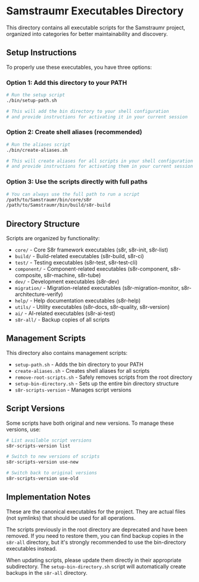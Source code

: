 # Samstraumr Executables Directory

This directory contains all executable scripts for the Samstraumr project, organized into categories for better maintainability and discovery.

## Setup Instructions

To properly use these executables, you have three options:

### Option 1: Add this directory to your PATH

```bash
# Run the setup script
./bin/setup-path.sh

# This will add the bin directory to your shell configuration
# and provide instructions for activating it in your current session
```

### Option 2: Create shell aliases (recommended)

```bash
# Run the aliases script
./bin/create-aliases.sh

# This will create aliases for all scripts in your shell configuration
# and provide instructions for activating them in your current session
```

### Option 3: Use the scripts directly with full paths

```bash
# You can always use the full path to run a script
/path/to/Samstraumr/bin/core/s8r
/path/to/Samstraumr/bin/build/s8r-build
```

## Directory Structure

Scripts are organized by functionality:

- `core/` - Core S8r framework executables (s8r, s8r-init, s8r-list)
- `build/` - Build-related executables (s8r-build, s8r-ci)
- `test/` - Testing executables (s8r-test, s8r-test-cli)
- `component/` - Component-related executables (s8r-component, s8r-composite, s8r-machine, s8r-tube)
- `dev/` - Development executables (s8r-dev)
- `migration/` - Migration-related executables (s8r-migration-monitor, s8r-architecture-verify)
- `help/` - Help documentation executables (s8r-help)
- `utils/` - Utility executables (s8r-docs, s8r-quality, s8r-version)
- `ai/` - AI-related executables (s8r-ai-test)
- `s8r-all/` - Backup copies of all scripts

## Management Scripts

This directory also contains management scripts:

- `setup-path.sh` - Adds the bin directory to your PATH
- `create-aliases.sh` - Creates shell aliases for all scripts
- `remove-root-scripts.sh` - Safely removes scripts from the root directory
- `setup-bin-directory.sh` - Sets up the entire bin directory structure
- `s8r-scripts-version` - Manages script versions

## Script Versions

Some scripts have both original and new versions. To manage these versions, use:

```bash
# List available script versions
s8r-scripts-version list

# Switch to new versions of scripts
s8r-scripts-version use-new

# Switch back to original versions
s8r-scripts-version use-old
```

## Implementation Notes

These are the canonical executables for the project. They are actual files (not symlinks) that should be used for all operations.

The scripts previously in the root directory are deprecated and have been removed. If you need to restore them, you can find backup copies in the `s8r-all` directory, but it's strongly recommended to use the bin-directory executables instead.

When updating scripts, please update them directly in their appropriate subdirectory. The `setup-bin-directory.sh` script will automatically create backups in the `s8r-all` directory.

